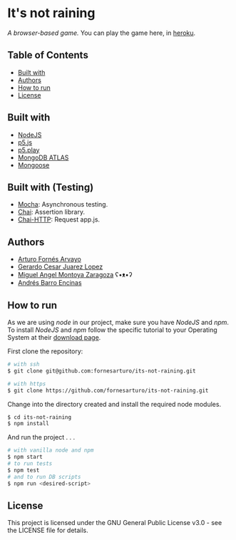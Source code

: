 # It's not raining
*A browser-based game.*
You can play the game here, in [heroku](https://its-not-raining.herokuapp.com/).

## Table of Contents
* [Built with](#built-with)
* [Authors](#authors)
* [How to run](#how-to-run)
* [License](#license)

## Built with
* [NodeJS](https://nodejs.org/)
* [p5.js](https://p5js.org/)
* [p5.play](http://p5play.molleindustria.org/)
* [MongoDB ATLAS](https://cloud.mongodb.com)
* [Mongoose](http://mongoosejs.com/)

## Built with (Testing)
* [Mocha](https://mochajs.org): Asynchronous testing.
* [Chai](http://chaijs.com/): Assertion library.
* [Chai-HTTP](https://github.com/chaijs/chai-http): Request app.js.

## Authors
* [Arturo Fornés Arvayo](http://github.com/fornesarturo)
* [Gerardo Cesar Juarez Lopez](http://github.com/gerajuarez)
* [Miguel Angel Montoya Zaragoza](http://github.com/miguel-mzbi) ʕ•ᴥ•ʔ
* [Andrés Barro Encinas](http://github.com/andresbarroe)

## How to run
As we are using *node* in our project, make sure you have *NodeJS* and *npm*. To install *NodeJS* and *npm* follow the specific tutorial to your Operating System at their [download page](https://nodejs.org/en/download/).

First clone the repository:

```bash
# with ssh
$ git clone git@github.com:fornesarturo/its-not-raining.git

# with https
$ git clone https://github.com/fornesarturo/its-not-raining.git
```

Change into the directory created and install the required node modules.

```bash
$ cd its-not-raining
$ npm install
```

And run the project . . .

```bash
# with vanilla node and npm
$ npm start
# to run tests
$ npm test
# and to run DB scripts
$ npm run <desired-script>
```

## License
This project is licensed under the GNU General Public License v3.0 - see the LICENSE file for details.
